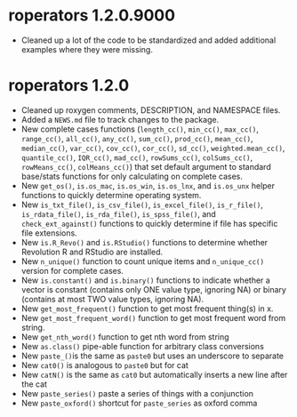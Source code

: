 # roperators 1.2.0.9000

* Cleaned up a lot of the code to be standardized and added additional examples
  where they were missing.

# roperators 1.2.0

* Cleaned up roxygen comments, DESCRIPTION, and NAMESPACE files.
* Added a `NEWS.md` file to track changes to the package.
* New complete cases functions (`length_cc()`, `min_cc()`, `max_cc()`,
  `range_cc()`, `all_cc()`, `any_cc()`, `sum_cc()`, `prod_cc()`, `mean_cc()`,
  `median_cc()`, `var_cc()`, `cov_cc()`, `cor_cc()`, `sd_cc()`,
  `weighted.mean_cc()`, `quantile_cc()`, `IQR_cc()`, `mad_cc()`,
  `rowSums_cc()`, `colSums_cc()`, `rowMeans_cc()`, `colMeans_cc()`) that set
  default argument to standard base/stats functions for only calculating on
  complete cases.
* New `get_os()`, `is.os_mac`, `is.os_win`, `is.os_lnx`, and `is.os_unx` helper
  functions to quickly determine operating system.
* New `is_txt_file()`, `is_csv_file()`, `is_excel_file()`, `is_r_file()`, 
  `is_rdata_file()`, `is_rda_file()`, `is_spss_file()`, and `check_ext_against()`
  functions to quickly determine if file has specific file extensions.
* New `is.R_Revo()` and `is.RStudio()` functions to determine whether Revolution
  R and RStudio are installed.
* New `n_unique()` function to count unique items and `n_unique_cc()` version
  for complete cases.
* New `is.constant()` and `is.binary()` functions to indicate whether a vector
  is constant (contains only ONE value type, ignoring NA) or binary (contains
  at most TWO value types, ignoring NA).
* New `get_most_frequent()` function to get most frequent thing(s) in x.
* New `get_most_frequent_word()` function to get most frequent word from string. 
* New `get_nth_word()` function to get nth word from string
* New `as.class()` pipe-able function for arbitrary class conversions
* New `paste_()`is the same as `paste0` but uses an underscore to separate
* New `cat0()` is analogous to `paste0` but for cat
* New `catN()` is the same as `cat0` but automatically inserts a new line after the cat
* New `paste_series()` paste a series of things with a conjunction
* New `paste_oxford()` shortcut for `paste_series` as oxford comma
